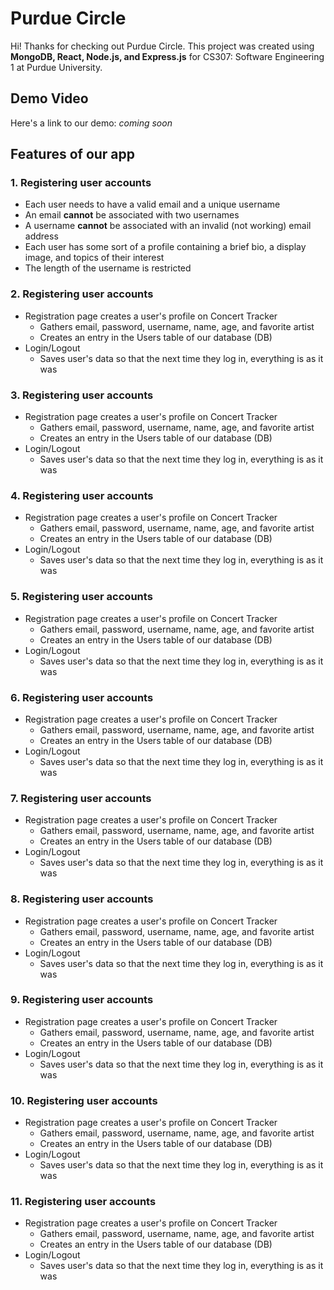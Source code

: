 # Purdue Circle
Hi! Thanks for checking out Purdue Circle. This project was created using **MongoDB, React, Node.js, and Express.js** for CS307: Software Engineering 1 at Purdue University.


## Demo Video
Here's a link to our demo: *coming soon*


## Features of our app
### 1. Registering user accounts
- Each user needs to have a valid email and a unique username
- An email **cannot** be associated with two usernames
- A username **cannot** be associated with an invalid (not working) email address
- Each user has some sort of a profile containing a brief bio, a display image, and topics of their interest
- The length of the username is restricted

### 2. Registering user accounts
- Registration page creates a user's profile on Concert Tracker
  - Gathers email, password, username, name, age, and favorite artist
  - Creates an entry in the Users table of our database (DB)
- Login/Logout
  - Saves user's data so that the next time they log in, everything is as it was

### 3. Registering user accounts
- Registration page creates a user's profile on Concert Tracker
  - Gathers email, password, username, name, age, and favorite artist
  - Creates an entry in the Users table of our database (DB)
- Login/Logout
  - Saves user's data so that the next time they log in, everything is as it was

### 4. Registering user accounts
- Registration page creates a user's profile on Concert Tracker
  - Gathers email, password, username, name, age, and favorite artist
  - Creates an entry in the Users table of our database (DB)
- Login/Logout
  - Saves user's data so that the next time they log in, everything is as it was

### 5. Registering user accounts
- Registration page creates a user's profile on Concert Tracker
  - Gathers email, password, username, name, age, and favorite artist
  - Creates an entry in the Users table of our database (DB)
- Login/Logout
  - Saves user's data so that the next time they log in, everything is as it was

### 6. Registering user accounts
- Registration page creates a user's profile on Concert Tracker
  - Gathers email, password, username, name, age, and favorite artist
  - Creates an entry in the Users table of our database (DB)
- Login/Logout
  - Saves user's data so that the next time they log in, everything is as it was

### 7. Registering user accounts
- Registration page creates a user's profile on Concert Tracker
  - Gathers email, password, username, name, age, and favorite artist
  - Creates an entry in the Users table of our database (DB)
- Login/Logout
  - Saves user's data so that the next time they log in, everything is as it was

### 8. Registering user accounts
- Registration page creates a user's profile on Concert Tracker
  - Gathers email, password, username, name, age, and favorite artist
  - Creates an entry in the Users table of our database (DB)
- Login/Logout
  - Saves user's data so that the next time they log in, everything is as it was

### 9. Registering user accounts
- Registration page creates a user's profile on Concert Tracker
  - Gathers email, password, username, name, age, and favorite artist
  - Creates an entry in the Users table of our database (DB)
- Login/Logout
  - Saves user's data so that the next time they log in, everything is as it was

### 10. Registering user accounts
- Registration page creates a user's profile on Concert Tracker
  - Gathers email, password, username, name, age, and favorite artist
  - Creates an entry in the Users table of our database (DB)
- Login/Logout
  - Saves user's data so that the next time they log in, everything is as it was

### 11. Registering user accounts
- Registration page creates a user's profile on Concert Tracker
  - Gathers email, password, username, name, age, and favorite artist
  - Creates an entry in the Users table of our database (DB)
- Login/Logout
  - Saves user's data so that the next time they log in, everything is as it was
